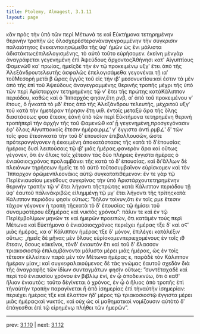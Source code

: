 ```yaml
---
title: Ptolemy, Almagest, 3.1.11
layout: page
---
```


κἂν πρὸς τὴν ὑπὸ τῶν περὶ Μέτωνά τε καὶ Εὐκτήμονα τετηρημένην θερινὴν τροπὴν ὡς ὁλοσχερέστερονἀναγεγραμμένην τὴν σύγκρισιν παλαιότητος ἕνεκενποιησώμεθα τῆς ὑφ' ἡμῶν ὡς ἔνι μάλιστα ἀδιστάκτωςἐπιλελογισμένης, τὸ αὐτὸ τοῦτο εὑρήσομεν. ἐκείνη μὲνγὰρ ἀναγράφεται γεγενημένη ἐπὶ Ἀψεύδους ἄρχοντοςἈθήνησι κατ' Αἰγυπτίους Φαμενὼθ καʹ πρωίας, ἡμεῖςδὲ τὴν ἐν τῷ προκειμένῳ υξγʹ ἔτει ἀπὸ τῆς Ἀλεξάνδρουτελευτῆς ἀσφαλῶς ἐπελογισάμεθα γεγονέναι τῇ ιαʹ τοῦΜεσορὴ μετὰ β ὥρας ἐγγὺς τοῦ εἰς τὴν ιβʹ μεσονυκτίου:καί ἐστιν τὰ μὲν ἀπὸ τῆς ἐπὶ τοῦ Ἀψεύδους ἀναγεγραμμένης θερινῆς τροπῆς μέχρι τῆς ὑπὸ τῶν περὶ Ἀρίσταρχον τετηρημένης τῷ νʹ ἔτει τῆς πρώτης κατὰΚάλιππον περιόδου, καθὼς καὶ ὁ Ἵππαρχός φησιν,ἔτη ρνβ, αʹ ἀπὸ τοῦ προκειμένου νʹ ἔτους, ὃ ἦνκατὰ τὸ μδʹ ἔτος ἀπὸ τῆς Ἀλεξάνδρου τελευτῆς, μέχριτοῦ υξγʹ τοῦ κατὰ τὴν ἡμετέραν τήρησιν ἔτη υιθ. ἐντοῖς μεταξὺ ἄρα τῆς ὅλης διαστάσεως φοα ἔτεσιν, ἐὰνἡ ὑπὸ τῶν περὶ Εὐκτήμονα τετηρημένη θερινὴ τροπὴπερὶ τὴν ἀρχὴν τῆς τοῦ Φαμενὼθ καʹ ᾖ γεγενημένη,προσγεγόνασιν ἐφ' ὅλοις Αἰγυπτιακοῖς ἔτεσιν ἡμέραιρμ∠ʹ γʹ ἔγγιστα ἀντὶ ρμβ∠ʹ δʹ τῶν τοῖς φοα ἔτεσινκατὰ τὴν τοῦ δʹ ἐπουσίαν ἐπιβαλλουσῶν, ὥστε πρότερονγέγονεν ἡ ἐκκειμένη ἀποκατάστασις τῆς κατὰ τὸ δʹἐπουσίας ἡμέραις δυσὶ λειπούσαις τῷ ιβʹ μιᾶς ἡμέρας.φανερὸν ἄρα καὶ οὕτως γέγονεν, ὅτι ἐν ὅλοις τοῖς χἔτεσιν τὰς δύο πλήρεις ἔγγιστα ἡμέρας ὁ ἐνιαύσιοςχρόνος προλαμβάνει τῆς κατὰ τὸ δʹ ἐπουσίας. καὶ δι'ἄλλων δὲ πλειόνων τηρήσεων ἡμεῖς τε τὸ αὐτὸ τοῦτοσυμβαῖνον εὑρίσκομεν καὶ τὸν Ἵππαρχον ὁρῶμενπλεονάκις αὐτῷ συγκατατιθέμενον: ἔν τε γὰρ τῷ Περὶἐνιαυσίου μεγέθους συγκρίνας τὴν ὑπὸ Ἀριστάρχουτετηρημένην θερινὴν τροπὴν τῷ νʹ ἔτει λήγοντι τῆςπρώτης κατὰ Κάλιππον περιόδου τῇ ὑφ' ἑαυτοῦ πάλινἀκριβῶς εἰλημμένῃ τῷ μγʹ ἔτει λήγοντι τῆς τρίτηςκατὰ Κάλιππον περιόδου φησὶν οὕτως: ”δῆλον τοίνυν,ὅτι ἐν τοῖς ρμε ἔτεσιν τάχιον γέγονεν ἡ τροπὴ τῆςκατὰ τὸ δʹ ἐπουσίας τῷ ἡμίσει τοῦ συναμφοτέρου ἐξἡμέρας καὶ νυκτὸς χρόνου”: πάλιν τε καὶ ἐν τῷ Περὶἐμβολίμων μηνῶν τε καὶ ἡμερῶν προειπών, ὅτι κατὰμὲν τοὺς περὶ Μέτωνα καὶ Εὐκτήμονα ὁ ἐνιαύσιοςχρόνος περιέχει ἡμέρας τξε δʹ καὶ οϚʹ μιᾶς ἡμέρας, κα αʹ Κάλιππον ἡμέρας τξε δʹ μόνον, ἐπιλέγει κατὰλέξιν οὕτως: „ἡμεῖς δὲ μῆνας μὲν ὅλους εὑρίσκομενπεριεχομένους ἐν τοῖς ιθ ἔτεσιν, ὅσους κἀκεῖνοι, τὸνδ' ἐνιαυτὸν ἔτι καὶ τοῦ δʹ ἔλασσον τριακοσιοστῷ ἐπιλαμβάνοντα μάλιστα μέρει μιᾶς ἡμέρας, ὡς ἐν τοῖς τἔτεσιν ἐλλείπειν παρὰ μὲν τὸν Μέτωνα ἡμέρας ε, παρὰδὲ τὸν Κάλιππον ἡμέραν μίαν„: καὶ συγκεφαλαιούμενος δὲ τὰς γνώμας ἑαυτοῦ σχεδὸν διὰ τῆς ἀναγραφῆς τῶν ἰδίων συνταγμάτων φησὶν οὕτως: ”συντέταχαδὲ καὶ περὶ τοῦ ἐνιαυσίου χρόνου ἐν βιβλίῳ ἑνί, ἐν ᾧ ἀποδεικνύω, ὅτι ὁ καθ' ἥλιον ἐνιαυτός: τοῦτο δὲγίνεται ὁ χρόνος, ἐν ᾧ ὁ ἥλιος ἀπὸ τροπῆς ἐπὶ τὴναὐτὴν τροπὴν παραγίνεται ἢ ἀπὸ ἰσημερίας ἐπὶ τὴναὐτὴν ἰσημερίαν: περιέχει ἡμέρας τξε καὶ ἔλαττον ἢδʹ μέρος τῷ τριακοσιοστῷ ἔγγιστα μέρει μιᾶς ἡμέραςκαὶ νυκτός, καὶ οὐχ ὡς οἱ μαθηματικοὶ νομίζουσιν αὐτὸτὸ δʹ ἐπάγεσθαι ἐπὶ τῷ εἰρημένῳ πλήθει τῶν ἡμερῶν”.

---

prev: [3.1.10](../3.1.10/) | next: [3.1.12](../3.1.12/)

